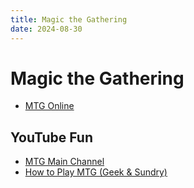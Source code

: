 ```yaml
---
title: Magic the Gathering
date: 2024-08-30
---
```


# Magic the Gathering  

- [MTG Online](https://magic.wizards.com/en)  

## YouTube Fun

- [MTG Main Channel](https://www.youtube.com/@mtg)  
- [How to Play MTG (Geek & Sundry)](https://www.youtube.com/playlist?list=PL7atuZxmT954yIQUUjj8veJ9Vl1gP7wu_)  

 
